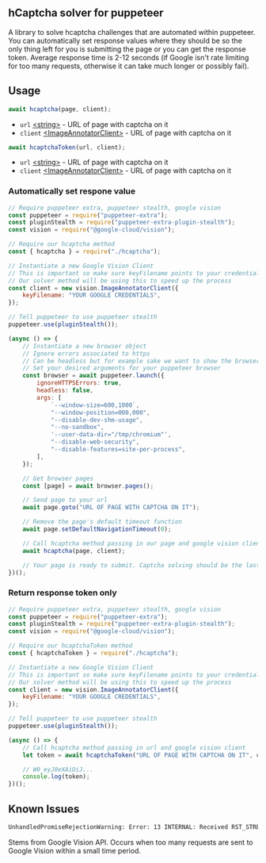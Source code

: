## hCaptcha solver for puppeteer

A library to solve hcaptcha challenges that are automated within puppeteer. You can automatically set response values where they should be so the only thing left for you is submitting the page or you can get the response token. Average response time is 2-12 seconds (if Google isn't rate limiting for too many requests, otherwise it can take much longer or possibly fail).

## Usage

```javascript
await hcaptcha(page, client);
```

-   `url` [&lt;string&gt;](https://developer.mozilla.org/en-US/docs/Web/JavaScript/Data_structures#string_type) - URL of page with captcha on it
-   `client` [&lt;ImageAnnotatorClient&gt;](https://cloud.google.com/vision/docs/libraries#client-libraries-install-nodejs) - URL of page with captcha on it

```javascript
await hcaptchaToken(url, client);
```

-   `url` [&lt;string&gt;](https://developer.mozilla.org/en-US/docs/Web/JavaScript/Data_structures#string_type) - URL of page with captcha on it
-   `client` [&lt;ImageAnnotatorClient&gt;](https://cloud.google.com/vision/docs/libraries#client-libraries-install-nodejs) - URL of page with captcha on it

### Automatically set respone value

```javascript
// Require puppeteer extra, puppeteer stealth, google vision
const puppeteer = require("puppeteer-extra");
const pluginStealth = require("puppeteer-extra-plugin-stealth");
const vision = require("@google-cloud/vision");

// Require our hcaptcha method
const { hcaptcha } = require("./hcaptcha");

// Instantiate a new Google Vision Client
// This is important so make sure keyFilename points to your credentials
// Our solver method will be using this to speed up the process
const client = new vision.ImageAnnotatorClient({
    keyFilename: "YOUR GOOGLE CREDENTIALS",
});

// Tell puppeteer to use puppeteer stealth
puppeteer.use(pluginStealth());

(async () => {
    // Instantiate a new browser object
    // Ignore errors associated to https
    // Can be headless but for example sake we want to show the browser
    // Set your desired arguments for your puppeteer browser
    const browser = await puppeteer.launch({
        ignoreHTTPSErrors: true,
        headless: false,
        args: [
            `--window-size=600,1000`,
            "--window-position=000,000",
            "--disable-dev-shm-usage",
            "--no-sandbox",
            '--user-data-dir="/tmp/chromium"',
            "--disable-web-security",
            "--disable-features=site-per-process",
        ],
    });

    // Get browser pages
    const [page] = await browser.pages();

    // Send page to your url
    await page.goto("URL OF PAGE WITH CAPTCHA ON IT");

    // Remove the page's default timeout function
    await page.setDefaultNavigationTimeout(0);

    // Call hcaptcha method passing in our page and google vision client
    await hcaptcha(page, client);

    // Your page is ready to submit. Captcha solving should be the last function on your page so we don't have to worry about the response token expiring.
})();
```

### Return response token only

```javascript
// Require puppeteer extra, puppeteer stealth, google vision
const puppeteer = require("puppeteer-extra");
const pluginStealth = require("puppeteer-extra-plugin-stealth");
const vision = require("@google-cloud/vision");

// Require our hcaptchaToken method
const { hcaptchaToken } = require("./hcaptcha");

// Instantiate a new Google Vision Client
// This is important so make sure keyFilename points to your credentials
// Our solver method will be using this to speed up the process
const client = new vision.ImageAnnotatorClient({
    keyFilename: "YOUR GOOGLE CREDENTIALS",
});

// Tell puppeteer to use puppeteer stealth
puppeteer.use(pluginStealth());

(async () => {
    // Call hcaptcha method passing in url and google vision client
    let token = await hcaptchaToken("URL OF PAGE WITH CAPTCHA ON IT", client);

    // W0_eyJ0eXAiOiJ...
    console.log(token);
})();
```

## Known Issues

```bash
UnhandledPromiseRejectionWarning: Error: 13 INTERNAL: Received RST_STREAM with code 2 triggered by internal client error: read ECONNRESET
```

Stems from Google Vision API. Occurs when too many requests are sent to Google Vision within a small time period.
